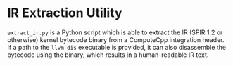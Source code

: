 # IR Extraction Utility

`extract_ir.py` is a Python script which is able to extract the IR (SPIR
1.2 or otherwise) kernel bytecode binary from a ComputeCpp integration
header. If a path to the `llvm-dis` executable is provided, it can also
disassemble the bytecode using the binary, which results in a
human-readable IR text.
